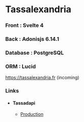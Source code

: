 # Tassalexandria

### Front : Svelte 4

### Back : Adonisjs 6.14.1

### Database : PostgreSQL

### ORM : Lucid

https://tassalexandria.fr (incoming)

### Links

- #### Tassadapi

    - [Production](https://tassalexandria.fr)
